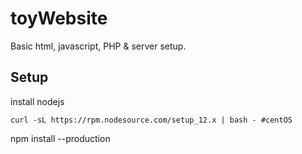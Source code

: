 # toyWebsite

Basic html, javascript, PHP &amp; server setup. 

## Setup

install nodejs

```curl -sL https://rpm.nodesource.com/setup_12.x | bash - #centOS ```

npm install --production

